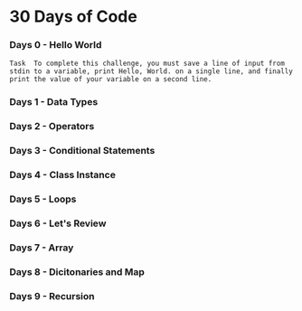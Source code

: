 # 30 Days of Code

### Days 0 - Hello World
`Task 
To complete this challenge, you must save a line of input from stdin to a variable, print Hello, World. on a single line, and finally print the value of your variable on a second line. `

### Days 1 - Data Types


### Days 2 - Operators


### Days 3 - Conditional Statements


### Days 4 - Class Instance


### Days 5 - Loops



### Days 6 - Let's Review



### Days 7 - Array



### Days 8 - Dicitonaries and Map





### Days 9 - Recursion

